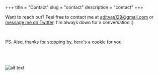+++
title = "Contact"
slug = "contact"
description = "contact"
+++

Want to reach out? Feel free to contact me at adityas129@gmail.com or [message me on Twitter](https://twitter.com/adityas129). I'm always down for a conversation :)

<br />


PS: Also, thanks for stopping by, here's a cookie for you 
<br />
<br />
<br />
<br />

![alt text](https://media.giphy.com/media/XGUbC0v51YzuGkN7zw/source.gif "Cookie")

